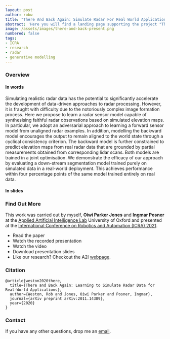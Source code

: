 ```yaml
---
layout: post
author: robw
title: "There And Back Again: Simulate Radar For Real World Applications"
abstract: 'Here you will find a landing page supporting the project "There and Back Again: Learning to Simulate Radar For Real World Applications" presented at the International Conference on Robotics and Automation (ICRA) 2021.'
image: /assets/images/there-and-back-present.png
numbered: false
tags:
- ICRA
- research
- radar
- generative modelling
---
```


### Overview
#### In words
Simulating  realistic  radar  data  has  the  potential  to  significantly  accelerate  the  development  of  data-driven approaches  to  radar  processing.  However,  it  is  fraught  with difficulty   due   to   the   notoriously   complex   image   formation process.   Here   we   propose   to   learn   a   radar   sensor   model capable  of  synthesising  faithful  radar  observations  based  on simulated elevation maps. In particular, we adopt an adversarial approach  to  learning  a forward sensor  model  from  unaligned radar  examples.  In  addition,  modelling  the backward model encourages  the  output  to  remain  aligned  to  the  world  state through  a  cyclical  consistency  criterion.  The  backward  model is further constrained to predict elevation maps from real radar data that are grounded by partial measurements obtained from corresponding  lidar  scans.  Both  models  are  trained  in  a  joint optimisation.  We  demonstrate  the  efficacy  of  our  approach  by evaluating  a  down-stream  segmentation  model  trained  purely on  simulated  data  in  a  real-world  deployment.  This  achieves performance  within  four  percentage  points  of  the  same  model trained  entirely  on  real  data.

#### In slides
<div class="video_wrapper w3-container">
<script src="https://cdn.jsdelivr.net/npm/publicalbum@latest/embed-ui.min.js" async></script>
<div class="pa-gallery-player-widget" style="width:100%; display:none;"
  data-link="https://photos.app.goo.gl/XoEuZJAw4VTNe9ks6"
  data-title=""
  data-description="35 new photos added to shared album"
  data-delay="2">
  <object data="https://lh3.googleusercontent.com/wGTbGibfQT_jKFt7oJFdj9K69WZYONFHmpOfMZ6Zfr0MapJiPemJbbiMi9TajB7ECB2Wx4wZuzLrGW7PrVJdsKPS6j9ffmcLk3jMKkyYqqiaylCx79PncroVagMYSDYpr3DpGVpBHg=w1920-h1080"></object>
  <object data="https://lh3.googleusercontent.com/B3wpWGxBRcifIMuV7XUfgs6xu6fA_nbQjxS0jByJ2elLJ9VsWZVcsbJOW6SqQ086CKj3KDeUOcXAsH5bpXqwez7UFSaaWBhWqwjMl28NYa9H1QOOg6xLWYtJbHTo4PmMNMJqGjgtng=w1920-h1080"></object>
  <object data="https://lh3.googleusercontent.com/zVSOwsKH5zcLV7Jn0VjfRq7uUH7Qua8XFbvIHIb44EatUsB4x7RRrwnAWf7ewatCLl4iExxS17djbWklUEQI7e1nNSLfMMlqOaUw4DBVygNlkawBrCvavJUYkYltWgKXhl4P5kKpow=w1920-h1080"></object>
  <object data="https://lh3.googleusercontent.com/G3l0talYu6b4q053zePAhw2yiOZgEDsZoHCY0kPjw5SM857tdBji7hjxtVRb6R-ys06c4vzGOH3DZtW4MKk74aj9SgIsB2uzHu_6AypltzFThMp3b8STNWvslN50mxfuG3Vfs_rqNw=w1920-h1080"></object>
  <object data="https://lh3.googleusercontent.com/zAKdnX6xVPOcgJHktCH5IGuMEQ0CTodrjQpqtIrTWbJi9AJQjtNBoWvb7KOggeWU6Kc-uu3mOmxYAoJ0Mhkjj16Vb292f8ZmOzUau6qjeLCS8y5Um0M-KXH_eGxn7sKAW63JAhGSKg=w1920-h1080"></object>
  <object data="https://lh3.googleusercontent.com/EUbCCjvVJ6XopP0BYEHZY096ps9xHMp4cLYguHhksXG7IH8cR69jbP7G286aGqPWx22d27zFkUU6wyqsW1u7LVCcxoXIQB_WIs2f4RYmK83IAOwL2Fo49-au74xr1s1ZRSKPgbwRgw=w1920-h1080"></object>
  <object data="https://lh3.googleusercontent.com/iGraMKsDG4VMajQDULaJdHaPO9WYQbhaGHg1I1OxfzCX2BWhaJO15tR_aVHQ7TdUSVWOXZl8eg44XDU-tkNb7GQGttN-ltv_EwHxNBUdMcnKrwsfPHbxSyTvQlQwBx271W0FuPdFOw=w1920-h1080"></object>
  <object data="https://lh3.googleusercontent.com/QkGQQF_3pYxlReju9WfZ2Xe92ZIL6RQRkQz7Kfb4vecdLUb6oB6fZJ4TGftO3qMVUTQ82OTpzgWqkqfHOAwA2asMFI30-icoYvzEBSXQng2maTAqsPljNT-ZiKegYllOMhptkYvAXw=w1920-h1080"></object>
  <object data="https://lh3.googleusercontent.com/NsGqrLD8feQmJvnI4xG895zS0rrgX48SeIL-OPm5VuDeH2QQIPCOURArUlhgzInFmo4mkV-BSpHIZtMV7nIO-DJMzB26PMB6t7F8S7gpJZ_NkMSeAw3cmRGSI_gG8dQWhNAstRyL_A=w1920-h1080"></object>
  <object data="https://lh3.googleusercontent.com/GwhGR2XjB915-6NoJWgh45u04y_Y5jfTpEAPG2IHH7wgvteTs97PVkW9SO5O-YO5zYMPlGCl9QB_uZZWonCq8CQ9RCaeZwJjifu2nuBcM3VXTKTKVOAJsonUMusirotxQ1o5fnNFPg=w1920-h1080"></object>
  <object data="https://lh3.googleusercontent.com/BexyeB-E8ztLHOrWTObxHvu-8zFmxLLUTRjgT5VJDA7kvFsFsbQE-Pwk8o_aXRRWsWVBwr0ZQ9KhpPuH9DFVesM-WeDlYr-UkfmPHzGBtOdR0WeEO8iFXFbWLBciT0B2Eui5a_GSsw=w1920-h1080"></object>
  <object data="https://lh3.googleusercontent.com/jS5KDksCTFrxGE7DUqMW1VF7tc1BRKtYqUlhMIYrERPRr7Erv7Yzy9I5RGVW3vn9mrE41s-Mqttv-Jj9UuCbbPTOmnY5RZbSTtMgzrBoLDO9rfD_ZARZmOFrfn8QpsD1On2Kg_Ma8A=w1920-h1080"></object>
  <object data="https://lh3.googleusercontent.com/Rs8tfLPjtpJt56ZCXb0eGnhC72MTOGIJIhuqMdDX3pvGuoRgj3zr2dK-YcP6GC5GPNGmDgXHA-3-7OoyEkCW0ioxwyMv_RgwFthyRa8tpN9CmK1HQaPVZm0KEwgikl1n-w0J7MIxzA=w1920-h1080"></object>
  <object data="https://lh3.googleusercontent.com/HmFgMQaXGGhHKbRvaaO72C7FdTxMLulNqfkrweivQ5IEVkEOuQ8-yoZ-ktLI7SuWZYjoRZjpyidN14_F5FuEJ4eEeIi0mOiQEEVJI18CZFFOXR5tmy_NOFw_nJxoSVsITHutXG4Z6g=w1920-h1080"></object>
  <object data="https://lh3.googleusercontent.com/JqODZ55oftBKI2yKpKwefdOLJKjgYa5GNyhobUsH2X7tIEgY1_e95qaWY6BS7ax-yVxymsuXX8IPvxQjZlijbuLcvBNJ_BCxNdTFrSGBXc6lQr7uy-4G8ewOsoKEbX9M5C1wE6xr4w=w1920-h1080"></object>
  <object data="https://lh3.googleusercontent.com/XNiM1ZmuZD66L5ByLthKKaFG_CAiI8b63DjzHn2fsTqaZsHtTkB1mrQQROMPVOl2_ssXfTV3aTLjh9h8DSRb0IwDfNBHl3oH0Ssvd4HRs3XnUQu7s78ZPh9iURTWwrePfqUj618cqA=w1920-h1080"></object>
  <object data="https://lh3.googleusercontent.com/WurDja88CQ7CBn7sg2UNWLOSxO1isZ9XcZsk2pEVbjZl9Ti1lFe_yNAjsZMncmSw6ZDljYfSq0Dq4JHUsbRQVGiRnPT-ahhy0mbK_8Ao7KfycbfYuRNRa1HNIHO_nuS-QoRFPK3teA=w1920-h1080"></object>
  <object data="https://lh3.googleusercontent.com/EQEedoIJB_j_qcKXlbaddi1PSf_vJd9PKHg9cqOO-Bt5ox2sTfdtoFGChWI-DnnXAmE7ueGxh91Ge9049Hy2Z74o1Z_J8znHLGXX2x_q000H8WkMeFQIoCDo4RiHavKsMyX6aCP0Fw=w1920-h1080"></object>
  <object data="https://lh3.googleusercontent.com/cChkB9mv40skPso6stuPfmLsejp54tB4uZoM9M19QxYJVVxns-QqooiVOWX0iFNgJruoak7UOLUBnainbTHCoPPzjdxxWqvnn3Ue-Pe9SEI26nCt3oAba59ePJYTUQ9Ah2tTzDpMvw=w1920-h1080"></object>
  <object data="https://lh3.googleusercontent.com/idcBkRjrJbrzHAgbukOavXR82B6j4oiR9bSDI3lkxajaXQO89XwTzM1Zjem66stzVd9MaIiDzge8594iWAj318FULAFoJfftuenP-oFZ_XjHVqMEmjGwaGibM0IeOiFI5zESilBZEg=w1920-h1080"></object>
  <object data="https://lh3.googleusercontent.com/a1kxxGStpDkAoC4cVgFVqF3NjgDF1qhiQ_kqd5rXZgf2G4s7_N69TDToqbCx1BU5yrrwTfREM8ib8ufY5JGquTP87SeQuNe9Un-p93aqwUlbDxScOIs4VnVElv4cln5QVACCpsgxmA=w1920-h1080"></object>
  <object data="https://lh3.googleusercontent.com/9aZBCRi7ENjzdI2krUwFSXN1mvO5b6FQeuGYa7Olq7yc9k1gdFSYIr3AkDap7058A4-xHY1k8m9RXAK0MoYlFcJLbFaXzJtPOE7ke_KdvB2uIpIuEdjosJqnSm0w-iQcBG2NmNdYkA=w1920-h1080"></object>
  <object data="https://lh3.googleusercontent.com/tVI0-JD0vx-cy5R9MxgfJLXbqZFONyxFxwE2iUJJg0qFQi5myjq9TlOqils6uU8rk8RF7VQNObXisf9RyLF__i4R1OnaHNkJeytM_DIskCHkkbNqjC0T9gw1WWuRjfyMVo2fhwEPtQ=w1920-h1080"></object>
  <object data="https://lh3.googleusercontent.com/3IG1kvLtNh2CaugZ8-3KNPv4AxcdrmrqzTFUxuOjBvbYOSYE56uB4BMpAMe74gxw_nz7ekbjBahiwFa7y_cDmqv7MPazdgRwSyCb4zEGRpRui4sPLbFiFuAAytEXMs-yMcntFP2zeg=w1920-h1080"></object>
  <object data="https://lh3.googleusercontent.com/G8cPGxKMk-n4evu0BAk46dTyrkLK0bktLGM4NOkCLKqdVgtT334H6FJRkjq4GFbZquu5fTSObpKynDEy9XPZEWg3NRVUH1lV514vN6IsLFXYzB-Y4gl9SVBtQ2HaA8oMj3kW_iqJ9g=w1920-h1080"></object>
  <object data="https://lh3.googleusercontent.com/cBJbljmCX1sLRuBoo1cRQTR21gUSRCkwTFLF0tu6spIUQ0G61jKdJyPpTUp6LO8lZiOLYbct0ZuW_w1Q9DecpoZmgi9u_IQOjiZqiubgWviJj0UqanYcuCS7kJ8MYnTuDmPAidMM1Q=w1920-h1080"></object>
  <object data="https://lh3.googleusercontent.com/vB4y9qyDebZdMDadpLLsw-6GP6vgvUGA0vggQhpSmyFzfM2Ct2cLQ-9JfNgaL98b5VkxXGzaTY2j_5ZTiYc0MN23K51BxLZrrroM-Fa07gKrKB4l0_NsXCkLA3tIDY-3l9YhmOdJLA=w1920-h1080"></object>
  <object data="https://lh3.googleusercontent.com/5UnA_XJmQBUREFi5YzUnFs9QHTIVXNQIRaHjYX4PDcrCQsCCe9b-FBWbpdd0UtIX2DLpCE9wdgPh9Hunaa9Ft-zBtBv1bLYfz6omHhvOM41FCdhedcA3v6ap61P_c0Asq3h2en4XKw=w1920-h1080"></object>
  <object data="https://lh3.googleusercontent.com/TotnxUDJQSspi9daART1Pj7LS8uZn1ppTy4bAqyXEdC2uDQXWfi6Hkcql1Oj8I8DS8Fu9SVxYnUhmU59GyPkNstkAccWwJv_2MFPDJR4vxZoJ2HtXXeuKgnD1y_2bgXxjuF6JrKI3A=w1920-h1080"></object>
  <object data="https://lh3.googleusercontent.com/ge5tJd4-wuZTgapOiLuX_5YgVPO8Pe2AIw5WztMtNXZkbtoBGSrF_C4YWa3Cp7hcAw4O-lVMfPiKDeuXI8zdvk5Vyx3AfhAKy9Eg8f1b-d0avNQTjvhP-yVLINo8Go9WQ0eRVadhTg=w1920-h1080"></object>
  <object data="https://lh3.googleusercontent.com/Dkk8aDwrtPMYr199d-iV7-frM2b8F_sgy7S8MUHfqTwsbV0LQHsMwjHFap39gI-cUl0R1p2w_BI4lzRs_kPfZvZueUQTibj-KJJsn7up0vk25Df5_ZrPGJ2f3UjOWUj5H-A8cmRmsQ=w1920-h1080"></object>
  <object data="https://lh3.googleusercontent.com/VYc1vVA7f_jhUf7mT_tH7wVl9TVRwNLNeosVCwzV_V3TJiQGcrwm46U5mTBbuF7fcv2HOkE53Wz8g2w6xIwgkwA_GsG-AJ6hGrrtt8ZzuArKGB8DuQXSyBTVFLIOQB1PsdhYDLdAJw=w1920-h1080"></object>
  <object data="https://lh3.googleusercontent.com/Ef0FiZf_62UxMYmp8HEsW95jPykncus9ilpjTOnhnIhtEjYkW_renUelBy2kiKBpFBnZ0A3xu26FMC5Y2pxVQR8q2NCznlFqF34qVDyQ8jbp3kGMjcRn3l-uqyAadrAoP0mjRFRCOg=w1920-h1080"></object>
  <object data="https://lh3.googleusercontent.com/R_0gM2JGzH_C5YZwVG8Hk1GRSI0sHRkMq7TkF_gbqUNjefEg8EoeF14zcuzjeTJo7aAidWsU0e6cwXNQJBUqkiKHAdWdC8ebwnotI7mAjtsCoRc0gLeUnZRAw-j51LkKc3Ojiy1oNA=w1920-h1080"></object>
  <object data="https://lh3.googleusercontent.com/HgY9z8awE8bxcsmH_NPaIJSs__la1LSPl8pipi1FL88C047VAcFb-UcQrakBK7XJNb1gaFGt3MA_dOPu8fndg1KNvMnlG5-cowy2OOAYrKjEWqsuoAlYfiYvE8UoT-F6JIXCPUlzKw=w1920-h1080"></object>
</div>
</div>

### Find Out More
This work was carried out by myself, __Oiwi Parker Jones__ and __Ingmar Posner__ at the [Applied Artificial Intelligence Lab]() University of Oxford and presented at the [International Conference on Robotics and Automation (ICRA) 2021](ieee-icra.org).
- Read the paper <a href="https://arxiv.org/pdf/2011.14389.pdf"><i class="fas fa-file-pdf"></i></a>
- Watch the recorded presentation <a href="https://www.youtube.com/watch?v=xpjXBauGlpE"><i class="fab fa-youtube"></i></a>
- Watch the video <a href="https://www.youtube.com/watch?v=C3N0R-Jlu7I"><i class="fab fa-youtube"></i></a>
- Download presentation slides <a href="/assets/pdf/there-and-back-present.pdf"><i class="fas fa-file-pdf"></i></a>
- Like our research? Checkout the A2I [webpage](https://ori.ox.ac.uk/labs/a2i/).

### Citation
```
@article{weston2020there,
  title={There and Back Again: Learning to Simulate Radar Data for Real-World Applications},
  author={Weston, Rob and Jones, Oiwi Parker and Posner, Ingmar},
  journal={arXiv preprint arXiv:2011.14389},
  year={2020}
}
```


### Contact
If you have any other questions, drop me an [email](mailto:robw@robots.ox.ac.uk).

